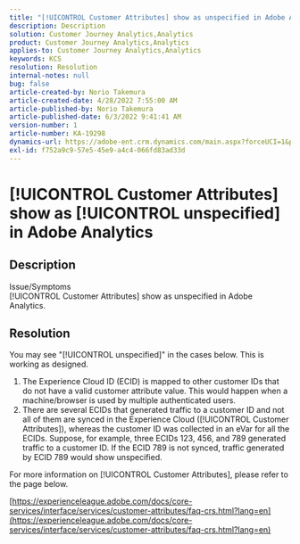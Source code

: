 ```yaml
---
title: "[!UICONTROL Customer Attributes] show as unspecified in Adobe Analytics"
description: Description
solution: Customer Journey Analytics,Analytics
product: Customer Journey Analytics,Analytics
applies-to: Customer Journey Analytics,Analytics
keywords: KCS
resolution: Resolution
internal-notes: null
bug: false
article-created-by: Norio Takemura
article-created-date: 4/28/2022 7:55:00 AM
article-published-by: Norio Takemura
article-published-date: 6/3/2022 9:41:41 AM
version-number: 1
article-number: KA-19298
dynamics-url: https://adobe-ent.crm.dynamics.com/main.aspx?forceUCI=1&pagetype=entityrecord&etn=knowledgearticle&id=8aee8b7a-c8c6-ec11-a7b6-0022480a1af6
exl-id: f752a9c9-57e5-45e9-a4c4-066fd83ad33d
---
```

# [!UICONTROL Customer Attributes] show as [!UICONTROL unspecified] in Adobe Analytics

## Description

Issue/Symptoms
<br>[!UICONTROL Customer Attributes] show as unspecified in Adobe Analytics.

## Resolution




You may see "[!UICONTROL unspecified]" in the cases below. This is working as designed.

1. The Experience Cloud ID (ECID) is mapped to other customer IDs that do not have a valid customer attribute value. This would happen when a machine/browser is used by multiple authenticated users.
2. There are several ECIDs that generated traffic to a customer ID and not all of them are synced in the Experience Cloud ([!UICONTROL Customer Attributes]), whereas the customer ID was collected in an eVar for all the ECIDs. Suppose, for example, three ECIDs 123, 456, and 789 generated traffic to a customer ID. If the ECID 789 is not synced, traffic generated by ECID 789 would show unspecified.




For more information on [!UICONTROL Customer Attributes], please refer to the page below.

[https://experienceleague.adobe.com/docs/core-services/interface/services/customer-attributes/faq-crs.html?lang=en](https://experienceleague.adobe.com/docs/core-services/interface/services/customer-attributes/faq-crs.html?lang=en)
